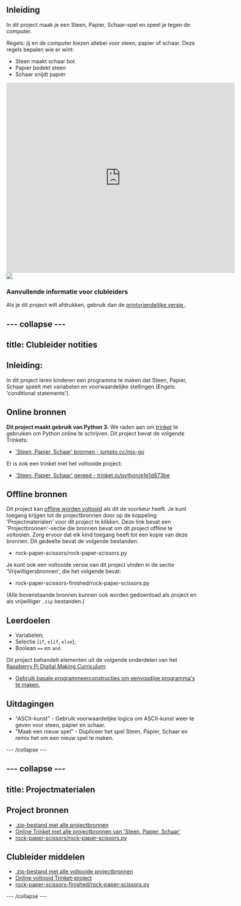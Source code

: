 ## Inleiding

In dit project maak je een Steen, Papier, Schaar-spel en speel je tegen de computer.

Regels: jij en de computer kiezen allebei voor steen, papier of schaar. Deze regels bepalen wie er wint:

* Steen maakt schaar bot
* Papier bedekt steen
* Schaar snijdt papier

<div class="trinket">
  <iframe src="https://trinket.io/embed/python/e1e1d873be?outputOnly=true&start=result" width="600" height="500" frameborder="0" marginwidth="0" marginheight="0" allowfullscreen>
  </iframe>
  <img src="images/rps-final.png">
</div>

### Aanvullende informatie voor clubleiders

Als je dit project wilt afdrukken, gebruik dan de [ printvriendelijke versie ](https://projects.raspberrypi.org/en/projects/rock-paper-scissors/print).

## \--- collapse \---

## title: Clubleider notities

## Inleiding:

In dit project leren kinderen een programma te maken dat Steen, Papier, Schaar speelt met variabelen en voorwaardelijke stellingen (Engels: 'conditional statements').

## Online bronnen

**Dit project maakt gebruik van Python 3.** We raden aan om [trinket](https://trinket.io/) te gebruiken om Python online te schrijven. Dit project bevat de volgende Trinkets:

* ['Steen, Papier, Schaar' bronnen - jumpto.cc/rps-go](http://jumpto.cc/rps-go)

Er is ook een trinket met het voltooide project:

* ['Steen, Papier, Schaar' gereed - trinket.io/python/e1e1d873be](https://trinket.io/python/e1e1d873be)

## Offline bronnen

Dit project kan [offline worden voltooid](https://www.codeclubprojects.org/en-GB/resources/python-working-offline/) als dit de voorkeur heeft. Je kunt toegang krijgen tot de projectbronnen door op de koppeling 'Projectmaterialen' voor dit project te klikken. Deze link bevat een 'Projectbronnen'-sectie die bronnen bevat om dit project offline te voltooien. Zorg ervoor dat elk kind toegang heeft tot een kopie van deze bronnen. Dit gedeelte bevat de volgende bestanden:

* rock-paper-scissors/rock-paper-scissors.py

Je kunt ook een voltooide versie van dit project vinden in de sectie 'Vrijwilligersbronnen', die het volgende bevat:

* rock-paper-scissors-finished/rock-paper-scissors.py

(Alle bovenstaande bronnen kunnen ook worden gedownload als project en als vrijwilliger `.zip` bestanden.)

## Leerdoelen

* Variabelen;
* Selectie (`if`, `elif`, `else`); 
* Boolean `==` en `and`.

Dit project behandelt elementen uit de volgende onderdelen van het [Raspberry Pi Digital Making Curriculum](http://rpf.io/curriculum):

* [Gebruik basale programmeerconstructies om eenvoudige programma's te maken.](https://www.raspberrypi.org/curriculum/programming/creator)

## Uitdagingen

* "ASCII-kunst" - Gebruik voorwaardelijke logica om ASCII-kunst weer te geven voor steen, papier en schaar. 
* "Maak een nieuw spel" - Dupliceer het spel Steen, Papier, Schaar en remix het om een ​​nieuw spel te maken. 

\--- /collapse \---

## \--- collapse \---

## title: Projectmaterialen

## Project bronnen

* [.zip-bestand met alle projectbronnen](resources/rock-paper-scissors-project-resources.zip)
* [Online Trinket met alle projectbronnen van 'Steen, Papier, Schaar'](http://jumpto.cc/rps-go)
* [rock-paper-scissors/rock-paper-scissors.py](resources/rock-paper-scissors-rock-paper-scissors.py)

## Clubleider middelen

* [.zip-bestand met alle voltooide projectbronnen](resources/rock-paper-scissors-volunteer-resources.zip)
* [Online voltooid Trinket-project](https://trinket.io/python/e1e1d873be)
* [rock-paper-scissors-finished/rock-paper-scissors.py](resources/rock-paper-scissors-finished-rock-paper-scissors.py)

\--- /collapse \---